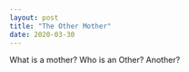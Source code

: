 ```yaml
---
layout: post
title: "The Other Mother"
date: 2020-03-30
---
```


What is a mother? Who is an Other? Another?
